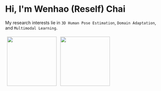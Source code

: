 # Hi, I'm Wenhao (Reself) Chai


My research interests lie in `3D Human Pose Estimation`, `Domain Adaptation`, and `Multimodal Learning`.

<!-- - [Weakly Supervised Two-Stage Training Scheme for Deep Video Fight Detection Model](https://arxiv.org/abs/2209.11477v1) -->
<!-- - [Deep Vision Multimodal Learning: Methodology, Benchmark, and Trend](https://www.mdpi.com/2076-3417/12/13/6588) -->


<a href="https://github.com/Reself-C/"><img src="https://github-readme-stats.vercel.app/api?username=Reself-C&show_icons=true&theme=radical" height="160" align="left" style="margin: 6px; margin-bottom: 20px;" /></a>
<a href="https://github.com/Reself-C/"><img src="https://github-readme-stats.vercel.app/api/top-langs/?username=Reself-C&layout=compact&theme=radical&langs_count=6&hide=jupyter%20notebook,tex" height="160" align="left" style="margin: 6px; margin-bottom: 20px;" /></a>
